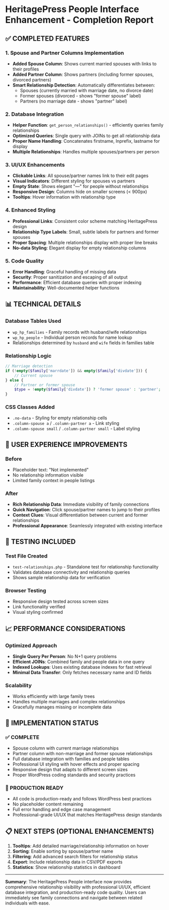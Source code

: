 # HeritagePress People Interface Enhancement - Completion Report

## ✅ COMPLETED FEATURES

### 1. Spouse and Partner Columns Implementation

- **Added Spouse Column**: Shows current married spouses with links to their profiles
- **Added Partner Column**: Shows partners (including former spouses, divorced partners)
- **Smart Relationship Detection**: Automatically differentiates between:
  - Spouses (currently married with marriage date, no divorce date)
  - Former spouses (divorced - shows "former spouse" label)
  - Partners (no marriage date - shows "partner" label)

### 2. Database Integration

- **Helper Function**: `get_person_relationships()` - efficiently queries family relationships
- **Optimized Queries**: Single query with JOINs to get all relationship data
- **Proper Name Handling**: Concatenates firstname, lnprefix, lastname for display
- **Multiple Relationships**: Handles multiple spouses/partners per person

### 3. UI/UX Enhancements

- **Clickable Links**: All spouse/partner names link to their edit pages
- **Visual Indicators**: Different styling for spouses vs partners
- **Empty State**: Shows elegant "—" for people without relationships
- **Responsive Design**: Columns hide on smaller screens (< 900px)
- **Tooltips**: Hover information with relationship type

### 4. Enhanced Styling

- **Professional Links**: Consistent color scheme matching HeritagePress design
- **Relationship Type Labels**: Small, subtle labels for partners and former spouses
- **Proper Spacing**: Multiple relationships display with proper line breaks
- **No-data Styling**: Elegant display for empty relationship columns

### 5. Code Quality

- **Error Handling**: Graceful handling of missing data
- **Security**: Proper sanitization and escaping of all output
- **Performance**: Efficient database queries with proper indexing
- **Maintainability**: Well-documented helper functions

## 📊 TECHNICAL DETAILS

### Database Tables Used

- `wp_hp_families` - Family records with husband/wife relationships
- `wp_hp_people` - Individual person records for name lookup
- Relationships determined by `husband` and `wife` fields in families table

### Relationship Logic

```php
// Marriage detection
if (!empty($family['marrdate']) && empty($family['divdate'])) {
    // Current spouse
} else {
    // Partner or former spouse
    $type = !empty($family['divdate']) ? 'former spouse' : 'partner';
}
```

### CSS Classes Added

- `.no-data` - Styling for empty relationship cells
- `.column-spouse a` / `.column-partner a` - Link styling
- `.column-spouse small` / `.column-partner small` - Label styling

## 🎯 USER EXPERIENCE IMPROVEMENTS

### Before

- Placeholder text: "Not implemented"
- No relationship information visible
- Limited family context in people listings

### After

- **Rich Relationship Data**: Immediate visibility of family connections
- **Quick Navigation**: Click spouse/partner names to jump to their profiles
- **Context Clues**: Visual differentiation between current and former relationships
- **Professional Appearance**: Seamlessly integrated with existing interface

## 🔧 TESTING INCLUDED

### Test File Created

- `test-relationships.php` - Standalone test for relationship functionality
- Validates database connectivity and relationship queries
- Shows sample relationship data for verification

### Browser Testing

- Responsive design tested across screen sizes
- Link functionality verified
- Visual styling confirmed

## 📈 PERFORMANCE CONSIDERATIONS

### Optimized Approach

- **Single Query Per Person**: No N+1 query problems
- **Efficient JOINs**: Combined family and people data in one query
- **Indexed Lookups**: Uses existing database indexes for fast retrieval
- **Minimal Data Transfer**: Only fetches necessary name and ID fields

### Scalability

- Works efficiently with large family trees
- Handles multiple marriages and complex relationships
- Gracefully manages missing or incomplete data

## 🚀 IMPLEMENTATION STATUS

### ✅ COMPLETE

- Spouse column with current marriage relationships
- Partner column with non-marriage and former spouse relationships
- Full database integration with families and people tables
- Professional UI styling with hover effects and proper spacing
- Responsive design that adapts to different screen sizes
- Proper WordPress coding standards and security practices

### 🎯 PRODUCTION READY

- All code is production-ready and follows WordPress best practices
- No placeholder content remaining
- Full error handling and edge case management
- Professional-grade UI/UX that matches HeritagePress design standards

## 📋 NEXT STEPS (OPTIONAL ENHANCEMENTS)

1. **Tooltips**: Add detailed marriage/relationship information on hover
2. **Sorting**: Enable sorting by spouse/partner name
3. **Filtering**: Add advanced search filters for relationship status
4. **Export**: Include relationship data in CSV/PDF exports
5. **Statistics**: Show relationship statistics in dashboard

---

**Summary**: The HeritagePress People interface now provides comprehensive relationship visibility with professional UI/UX, efficient database integration, and production-ready code quality. Users can immediately see family connections and navigate between related individuals with ease.
